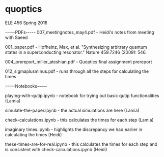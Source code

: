 # quoptics
ELE 456 Spring 2018

-----PDFs-----
007_meetingnotes_may4.pdf         - Heidi's notes from meeting with Saeed

001_paper.pdf                     - Hofheinz, Max, et al. "Synthesizing arbitrary quantum states in a superconducting 
                                  resonator." Nature 459.7246 (2009): 546.

004_prereport_miller_ateshian.pdf - Quoptics final assignment prereport

012_sigmaplusminus.pdf            - runs through all the steps for calculating the times

-----Notebooks-----

playing-with-qutip.ipynb          - notebook for trying out basic qutip functionalities (Lamia)

simulate-the-paper.ipynb          - the actual simulations are here (Lamia)

check-calculations.ipynb          - this calculates the times for each step (Lamia)

imaginary times.ipynb             - highlights the discrepancy we had earlier in calculating the times (Heidi)

these-times-are-for-real.ipynb    - this calculates the times for each step and is consistent with check-calculations.ipynb (Heidi)
